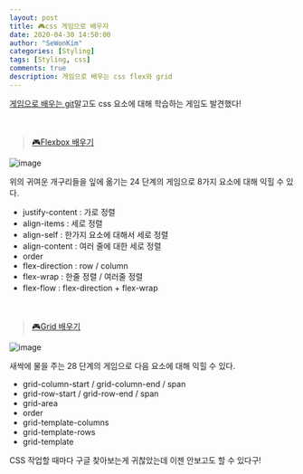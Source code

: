 ```yaml
---
layout: post
title: 🎮css 게임으로 배우자 
date: 2020-04-30 14:50:00
author: "SeWonKim"
categories: [Styling]
tags: [Styling, css]
comments: true
description: 게임으로 배우는 css flex와 grid
---
```


[게임으로 배우는 git](https://sewonkimm.github.io/git/2020/04/25/GitGame.html)말고도 css 요소에 대해 학습하는 게임도 발견했다!


　

> [🎮Flexbox 배우기](http://flexboxfroggy.com/#ko)

![image](https://user-images.githubusercontent.com/30452963/80678049-17415680-8af5-11ea-8fa3-96ccf8946b70.png)

위의 귀여운 개구리들을 잎에 옮기는 24 단계의 게임으로 8가지 요소에 대해 익힐 수 있다.

- justify-content : 가로 정렬
- align-items : 세로 정렬
- align-self : 한가지 요소에 대해서 세로 정렬
- align-content : 여러 줄에 대한 세로 정렬
- order
- flex-direction : row / column
- flex-wrap : 한줄 정렬 / 여러줄 정렬
- flex-flow : flex-direction + flex-wrap
　

　

> [🎮Grid 배우기](https://cssgridgarden.com/#ko)

![image](https://user-images.githubusercontent.com/30452963/80681214-2d521580-8afb-11ea-8386-5d464393831a.png)

새싹에 물을 주는 28 단계의 게임으로 다음 요소에 대해 익힐 수 있다.

- grid-column-start / grid-column-end / span
- grid-row-start / grid-row-end / span
- grid-area
- order
- grid-template-columns
- grid-template-rows
- grid-template


CSS 작업할 때마다 구글 찾아보는게 귀찮았는데 이젠 안보고도 할 수 있다구!

　
